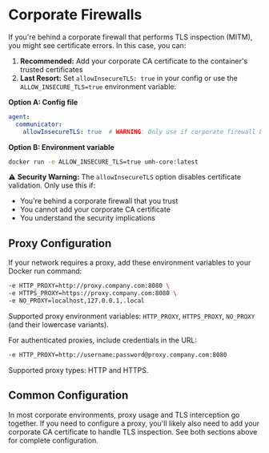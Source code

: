 # Corporate Firewalls

If you're behind a corporate firewall that performs TLS inspection (MITM), you might see certificate errors. In this case, you can:

1. **Recommended:** Add your corporate CA certificate to the container's trusted certificates
2. **Last Resort:** Set `allowInsecureTLS: true` in your config or use the `ALLOW_INSECURE_TLS=true` environment variable:

**Option A: Config file**
```yaml
agent:
  communicator:
    allowInsecureTLS: true  # WARNING: Only use if corporate firewall blocks secure connections
```

**Option B: Environment variable**
```bash
docker run -e ALLOW_INSECURE_TLS=true umh-core:latest
```

⚠️ **Security Warning:** The `allowInsecureTLS` option disables certificate validation. Only use this if:

* You're behind a corporate firewall that you trust
* You cannot add your corporate CA certificate
* You understand the security implications

## Proxy Configuration

If your network requires a proxy, add these environment variables to your Docker run command:

```bash
-e HTTP_PROXY=http://proxy.company.com:8080 \
-e HTTPS_PROXY=https://proxy.company.com:8080 \
-e NO_PROXY=localhost,127.0.0.1,.local
```

Supported proxy environment variables: `HTTP_PROXY`, `HTTPS_PROXY`, `NO_PROXY` (and their lowercase variants).

For authenticated proxies, include credentials in the URL:
```bash
-e HTTP_PROXY=http://username:password@proxy.company.com:8080
```

Supported proxy types: HTTP and HTTPS.

## Common Configuration

In most corporate environments, proxy usage and TLS interception go together. If you need to configure a proxy, you'll likely also need to add your corporate CA certificate to handle TLS inspection. See both sections above for complete configuration.
